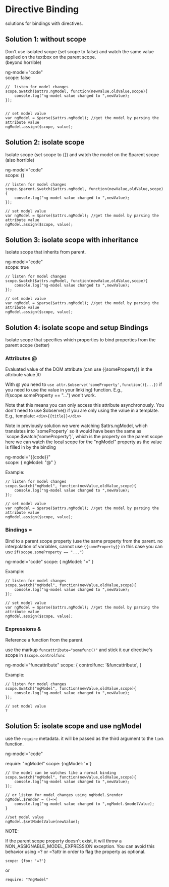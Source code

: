 Directive Binding
===

solutions for bindings with directives.

## Solution 1: without scope

Don't use isolated scope (set scope to false) and watch the same value applied on the textbox on the parent scope.  
(beyond horrible)

ng-model="code"  
scope: false

    //  listen for model changes
    scope.$watch($attrs.ngModel, function(newValue,oldValue,scope){
        console.log("ng-model value changed to ",newValue);
    });
    
    
    // set model value
    var ngModel = $parse($attrs.ngModel); //get the model by parsing the attribute value
    ngModel.assign($scope, value);

## Solution 2: isolate scope

Isolate scope (set scope to {}) and watch the model on the $parent scope (also horrible)

ng-model="code"  
scope: {}

    // listen for model changes
    scope.$parent.$watch($attrs.ngModel, function(newValue,oldValue,scope){
        console.log("ng-model value changed to ",newValue);
    });
    
    // set model value
    var ngModel = $parse($attrs.ngModel); //get the model by parsing the attribute value
    ngModel.assign($scope, value);

## Solution 3: isolate scope with inheritance

Isolate scope that inherits from parent.

ng-model="code"  
scope: true

    // listen for model changes
    scope.$watch($attrs.ngModel, function(newValue,oldValue,scope){
        console.log("ng-model value changed to ",newValue);
    });
    
    // set model value
    var ngModel = $parse($attrs.ngModel); //get the model by parsing the attribute value
    ngModel.assign($scope, value);
    

## Solution 4: isolate scope and setup Bindings

Isolate scope that specifies which properties to bind properties from the parent scope (better)

### Attributes @ 

Evaluated value of the DOM attribute (can use {{someProperty}} in the attribute value )0

With @ you need to `use attr.$observe('someProperty',function(){...})` if you need to use the value 
in your link(ing) function. E.g., if(scope.someProperty == "...") won't work.

Note that this means you can only access this attribute asynchronously. 
You don't need to use $observe() if you are only using the value in a template. 
E.g., template: `<div>{{title}}</div>`

Note in previously solution we were watching $attrs.ngModel, which translates into `someProperty`
so it would have been the same as `scope.$watch('someProperty')`, which is the property on the parent scope
here we can watch the local scope for the "ngModel" property as the value is filled in by the binding

ng-model="{{code}}"  
scope: { ngModel: "@" }

Example: 

    // listen for model changes
    scope.$watch("ngModel", function(newValue,oldValue,scope){
        console.log("ng-model value changed to ",newValue);
    });
    
    // set model value
    var ngModel = $parse($attrs.ngModel); //get the model by parsing the attribute value
    ngModel.assign($scope, value);
    
### Bindings = 

Bind to a parent scope property (use the same property from the parent. 
no interpolation of variables, cannot use `{{someProperty}}`
in this case you can use `if(scope.someProperty == "...")`

ng-model="code"
scope: { ngModel: "=" }

Example: 

    // listen for model changes
    scope.$watch("ngModel", function(newValue,oldValue,scope){
        console.log("ng-model value changed to ",newValue);
    });
    
    // set model value
    var ngModel = $parse($attrs.ngModel); //get the model by parsing the attribute value
    ngModel.assign($scope, value);

### Expressions & 

Reference a function from the parent. 

use the markup `funcattribute="somefunc()"` and stick it our directive's scope in `$scope.controlfunc`

ng-model="funcattribute"
scope: { controlfunc: '&funcattribute', }


Example: 

    // listen for model changes
    scope.$watch("ngModel", function(newValue,oldValue,scope){
        console.log("ng-model value changed to ",newValue);
    });
    
    // set model value
    ?

## Solution 5: isolate scope and use ngModel

use the `require` metadata.
it will be passed as the third argument to the `link` function.

ng-model="code"

require: "ngModel"
scope: {ngModel: '='}

    // the model can be watches like a normal binding
    scope.$watch("ngModel", function(newValue,oldValue,scope){
        console.log("ng-model value changed to ",newValue);
    });

    // or listen for model changes using ngModel.$render
    ngModel.$render = ()=>{
        console.log("ng-model value changed to ",ngModel.$modelValue);
    }
    
    //set model value
    ngModel.$setModelValue(newValue);

NOTE:

If the parent scope property doesn't exist, 
it will throw a NON_ASSIGNABLE_MODEL_EXPRESSION exception. 
You can avoid this behavior using =? or =?attr in order to flag the property as optional.

    scope: {foo: '=?'}
    
or

    require: "?ngModel"
    

